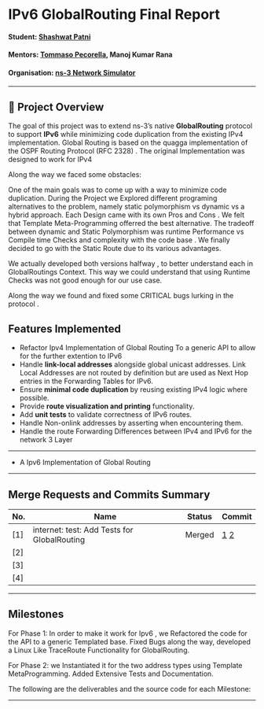 # IPv6 GlobalRouting Final Report


#### Student: [Shashwat Patni](https://gitlab.com/sHasHh)
#### Mentors: [Tommaso Pecorella](https://gitlab.com/tommypec), Manoj Kumar Rana
#### Organisation: [ns-3 Network Simulator](https://www.nsnam.org/)

---

## 📖 Project Overview

The goal of this project was to extend ns-3’s native **GlobalRouting** protocol to support **IPv6** while minimizing code duplication from the existing IPv4 implementation. Global Routing is based on the quagga implementation of the OSPF Routing Protocol (RFC 2328) . The original Implementation was designed to work for IPv4


Along the way we faced some obstacles:

One of the main goals was to come up with a way to minimize code duplication.
During the Project we Explored different programing alternatives to the problem, namely static polymorphism vs dynamic vs a hybrid approach. Each Design came with its own Pros and Cons . We felt that Template Meta-Programming offerred the best alternative. The tradeoff between dynamic and Static Polymorphism was runtime 
Performance vs Compile time Checks and complexity with the code base . We finally decided to go with the Static Route due to its various advantages. 

We actually developed both versions halfway , to better understand each in GlobalRoutings Context. This way we could understand that using Runtime Checks was not good enough for our use case.



Along the way we found and fixed some CRITICAL bugs lurking in the protocol . 

## Features Implemented
- Refactor Ipv4 Implementation of Global Routing To a generic API to allow for the further extention to IPv6
- Handle **link-local addresses** alongside global unicast addresses. Link Local Addresses are not routed by definition but are used as Next Hop entries in the Forwarding Tables for IPv6.  
- Ensure **minimal code duplication** by reusing existing IPv4 logic where possible.  
- Provide **route visualization and printing** functionality.  
- Add **unit tests** to validate correctness of IPv6 routes.
- Handle Non-onlink addresses by asserting when encountering them.
- Handle the route Forwarding Differences between IPv4 and IPv6 for the network 3 Layer 

---



- A Ipv6 Implementation of Global Routing

---

## Merge Requests and Commits Summary

| No. | Name | Status | Commit |
|-----|------|--------|--------|
| [1] | internet: test: Add Tests for GlobalRouting     | Merged       |  [1](https://gitlab.com/nsnam/ns-3-dev/-/commit/d1134f2b43fe06e66cea4ef7b79e950024be6fdd?merge_request_iid=2471) [2](https://gitlab.com/nsnam/ns-3-dev/-/commit/91717fd8d107934d55a25d8cf6bca81cb1e21ee6?merge_request_iid=2471) |
| [2] |      |        |        |
| [3] |      |        |        |
| [4] |      |        |        |

---

## Milestones

For Phase 1: In order to make it work for Ipv6 , we Refactored the code for the API to a generic Templated base. Fixed Bugs  along the way, developed a Linux Like TraceRoute Functionality for GlobalRouting.

For Phase 2: we Instantiated it for the two address types using Template MetaProgramming. Added Extensive Tests and Documentation.

The following are the deliverables and the source code for each Milestone:

---


